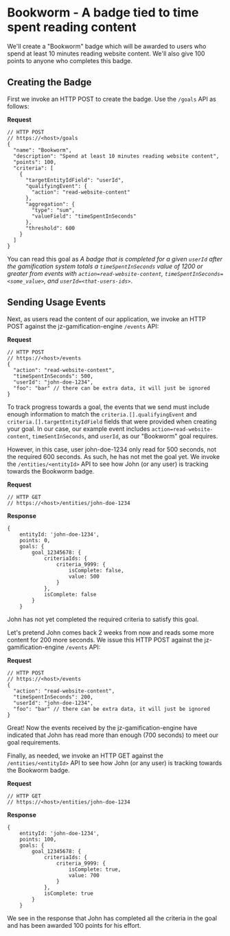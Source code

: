 
# Bookworm - A badge tied to time spent reading content
We'll create a "Bookworm" badge which will be awarded to users who spend at least 10 minutes reading website content. We'll also give 100 points to anyone who completes this badge.

## Creating the Badge
First we invoke an HTTP POST to create the badge. Use the `/goals` API as follows:

**Request**
```
// HTTP POST 
// https://<host>/goals
{
  "name": "Bookworm",
  "description": "Spend at least 10 minutes reading website content",
  "points": 100,
  "criteria": [
    {
      "targetEntityIdField": "userId",
      "qualifyingEvent": {
        "action": "read-website-content"
      },
      "aggregation": {
      	"type": "sum",
        "valueField": "timeSpentInSeconds"
      },
      "threshold": 600 
    }
  ]
}
```

You can read this goal as *A badge that is completed for a given `userId` after the gamification system totals a `timeSpentInSeconds` value of 1200 or greater from events with `action=read-website-content`, `timeSpentInSeconds=<some_value>`, and `userId=<that-users-ids>`*.

## Sending Usage Events
Next, as users read the content of our application, we invoke an HTTP POST against the jz-gamification-engine `/events` API:

**Request**
```
// HTTP POST 
// https://<host>/events
{
  "action": "read-website-content",
  "timeSpentInSeconds": 500,
  "userId": "john-doe-1234",
  "foo": "bar" // there can be extra data, it will just be ignored
}
```

To track progress towards a goal, the events that we send must include enough information to match the `criteria.[].qualifyingEvent` and `criteria.[].targetEntityIdField` fields that were provided when creating your goal. In our case, our example event includes `action=read-website-content`, `timeSentInSeconds`, and `userId`, as our "Bookworm" goal requires.

However, in this case, user john-doe-1234 only read for 500 seconds, not the required 600 seconds. As such, he has not met the goal yet. We invoke the `/entities/<entityId>` API to see how John (or any user) is tracking towards the Bookworm badge.

**Request**
```
// HTTP GET 
// https://<host>/entities/john-doe-1234
```

**Response**
```
{
    entityId: 'john-doe-1234',
    points: 0,
    goals: {
        goal_12345678: {
            criteriaIds: {
                criteria_9999: {
                    isComplete: false,
                    value: 500
                }
            },
            isComplete: false
        }
    }
```

John has not yet completed the required criteria to satisfy this goal.

Let's pretend John comes back 2 weeks from now and reads some more content for 200 more seconds. We issue this HTTP POST against the jz-gamification-engine `/events` API:

**Request**
```
// HTTP POST 
// https://<host>/events
{
  "action": "read-website-content",
  "timeSpentInSeconds": 200,
  "userId": "john-doe-1234",
  "foo": "bar" // there can be extra data, it will just be ignored
}
```

Great! Now the events received by the jz-gamification-engine have indicated that John has read more than enough (700 seconds) to meet our goal requirements.

Finally, as needed, we invoke an HTTP GET against the `/entities/<entityId>` API to see how John (or any user) is tracking towards the Bookworm badge.

**Request**
```
// HTTP GET 
// https://<host>/entities/john-doe-1234
```

**Response**
```
{
    entityId: 'john-doe-1234',
    points: 100,
    goals: {
        goal_12345678: {
            criteriaIds: {
                criteria_9999: {
                    isComplete: true,
                    value: 700
                }
            },
            isComplete: true
        }
    }
```

We see in the response that John has completed all the criteria in the goal and has been awarded 100 points for his effort.